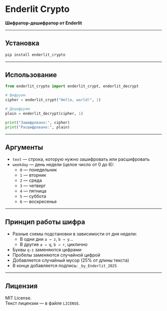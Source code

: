 # Enderlit Crypto

**Шифратор-дешифратор от Enderlit**  

---

## Установка

```bash
pip install enderlit_crypto
```

---

## Использование

```python
from enderlit_crypto import enderlit_crypt, enderlit_decrypt

# Шифруем
cipher = enderlit_crypt("Hello, world!", 1)

# Дешифруем
plain = enderlit_decrypt(cipher, 1)

print("Зашифровано:", cipher)
print("Расшифровано:", plain)
```

---

## Аргументы

- `text` — строка, которую нужно зашифровать или расшифровать
- `weekday` — день недели (целое число от 0 до 6):
  - `0` — понедельник
  - `1` — вторник
  - `2` — среда
  - `3` — четверг
  - `4` — пятница
  - `5` — суббота
  - `6` — воскресенье

---

## Принцип работы шифра

- Разные схемы подстановки в зависимости от дня недели:
  - В одни дни `a → z`, `b → y`...
  - В другие `a → q`, `b → r`, циклично
- Буквы `q-z` заменяются цифрами
- Пробелы заменяются случайной цифрой
- Добавляется случайный мусор (25% от длины текста)
- В конце добавляется подпись: `_by_Enderlit_2025`

---

## Лицензия

MIT License.  
Текст лицензии — в файле `LICENSE`.
